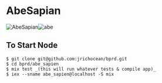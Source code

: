 # AbeSapian
![AbeSapian](https://cldup.com/QXXerR5Km5.png)![abe](https://cldup.com/9kllkT2K8X.jpeg)

## To Start Node

```shell
$ git clone git@github.com:jrichocean/bprd.git
$ cd bprd/abe_sapien
$ mix test _(this will run whatever tests & compile app)_
$ iex --sname abe_sapien@localhost -S mix
```
